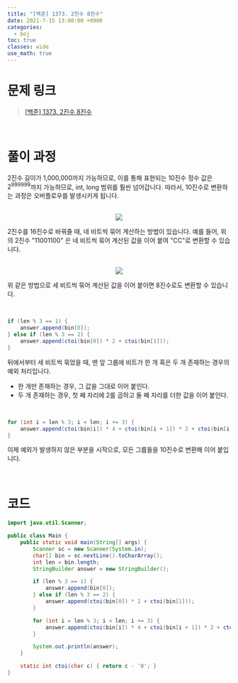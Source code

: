 ```yaml
---
title: "[백준] 1373. 2진수 8진수"
date: 2021-7-15 13:00:00 +0900
categories:
  - boj
toc: true
classes: wide
use_math: true
---
```


# 문제 링크

> [[백준] 1373. 2진수 8진수](https://www.acmicpc.net/problem/1373)

<br>

# 풀이 과정

2진수 길이가 1,000,000까지 가능하므로, 이를 통해 표현되는 10진수 정수 값은 $2^{999999}$까지 가능하므로, int, long 범위를 훨씬 넘어갑니다. 따라서, 10진수로 변환하는 과정은 오버플로우를 발생시키게 됩니다.

<br>

<center><img src="http://dl.dropbox.com/s/9rt2f9lcxulrnfe/%EB%B0%B1%EC%A4%80-1373-2%EC%A7%84%EC%88%98%208%EC%A7%84%EC%88%98-1.png"></center>

2진수를 16진수로 바꿔줄 때, 네 비트씩 묶어 계산하는 방법이 있습니다. 예를 들어, 위의 2진수 "11001100" 은 네 비트씩 묶어 계산된 값을 이어 붙여 "CC"로 변환할 수 있습니다.

<br>

<center><img src="http://dl.dropbox.com/s/stbz334bng7jygn/%EB%B0%B1%EC%A4%80-1373-2%EC%A7%84%EC%88%98%208%EC%A7%84%EC%88%98-2.png"></center>

위 같은 방법으로 세 비트씩 묶어 계산된 값을 이어 붙이면 8진수로도 변환할 수 있습니다.

<br>

```java
if (len % 3 == 1) {
    answer.append(bin[0]);
} else if (len % 3 == 2) {
    answer.append(ctoi(bin[0]) * 2 + ctoi(bin[1]));
}
```

뒤에서부터 세 비트씩 묶었을 때, 맨 앞 그룹에 비트가 한 개 혹은 두 개 존재하는 경우의 예외 처리입니다.

- 한 개만 존재하는 경우, 그 값을 그대로 이어 붙인다.
- 두 개 존재하는 경우, 첫 째 자리에 2를 곱하고 둘 째 자리를 더한 값을 이어 붙인다.

<br>

```java
for (int i = len % 3; i < len; i += 3) {
    answer.append(ctoi(bin[i]) * 4 + ctoi(bin[i + 1]) * 2 + ctoi(bin[i + 2]));
}
```

이제 예외가 발생하지 않은 부분을 시작으로, 모든 그룹들을 10진수로 변환해 이어 붙입니다.

<br>

# 코드

```java
import java.util.Scanner;

public class Main {
    public static void main(String[] args) {
        Scanner sc = new Scanner(System.in);
        char[] bin = sc.nextLine().toCharArray();
        int len = bin.length;
        StringBuilder answer = new StringBuilder();

        if (len % 3 == 1) {
            answer.append(bin[0]);
        } else if (len % 3 == 2) {
            answer.append(ctoi(bin[0]) * 2 + ctoi(bin[1]));
        }

        for (int i = len % 3; i < len; i += 3) {
            answer.append(ctoi(bin[i]) * 4 + ctoi(bin[i + 1]) * 2 + ctoi(bin[i + 2]));
        }

        System.out.println(answer);
    }

    static int ctoi(char c) { return c - '0'; }
}
```
